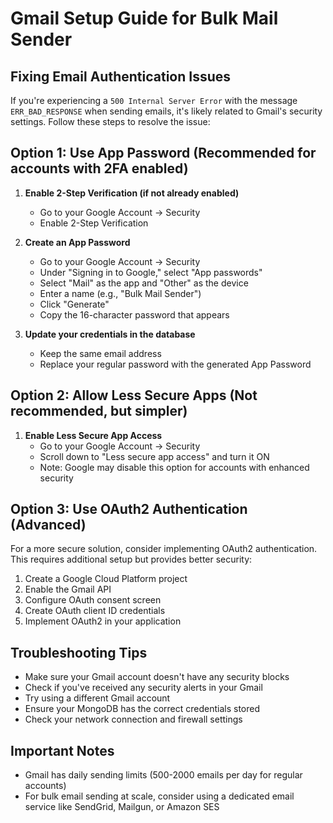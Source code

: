 # Gmail Setup Guide for Bulk Mail Sender

## Fixing Email Authentication Issues

If you're experiencing a `500 Internal Server Error` with the message `ERR_BAD_RESPONSE` when sending emails, it's likely related to Gmail's security settings. Follow these steps to resolve the issue:

## Option 1: Use App Password (Recommended for accounts with 2FA enabled)

1. **Enable 2-Step Verification (if not already enabled)**
   - Go to your Google Account → Security
   - Enable 2-Step Verification

2. **Create an App Password**
   - Go to your Google Account → Security
   - Under "Signing in to Google," select "App passwords"
   - Select "Mail" as the app and "Other" as the device
   - Enter a name (e.g., "Bulk Mail Sender")
   - Click "Generate"
   - Copy the 16-character password that appears

3. **Update your credentials in the database**
   - Keep the same email address
   - Replace your regular password with the generated App Password

## Option 2: Allow Less Secure Apps (Not recommended, but simpler)

1. **Enable Less Secure App Access**
   - Go to your Google Account → Security
   - Scroll down to "Less secure app access" and turn it ON
   - Note: Google may disable this option for accounts with enhanced security

## Option 3: Use OAuth2 Authentication (Advanced)

For a more secure solution, consider implementing OAuth2 authentication. This requires additional setup but provides better security:

1. Create a Google Cloud Platform project
2. Enable the Gmail API
3. Configure OAuth consent screen
4. Create OAuth client ID credentials
5. Implement OAuth2 in your application

## Troubleshooting Tips

- Make sure your Gmail account doesn't have any security blocks
- Check if you've received any security alerts in your Gmail
- Try using a different Gmail account
- Ensure your MongoDB has the correct credentials stored
- Check your network connection and firewall settings

## Important Notes

- Gmail has daily sending limits (500-2000 emails per day for regular accounts)
- For bulk email sending at scale, consider using a dedicated email service like SendGrid, Mailgun, or Amazon SES